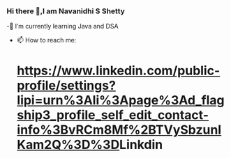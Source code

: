 ### Hi there 👋,I am Navanidhi S Shetty
-🌱 I’m currently learning Java and DSA
- 📫 How to reach me:<h1><a>https://www.linkedin.com/public-profile/settings?lipi=urn%3Ali%3Apage%3Ad_flagship3_profile_self_edit_contact-info%3BvRCm8Mf%2BTVySbzunIKam2Q%3D%3D</a>Linkdin</h1>

<!--
**Navanidhi/Navanidhi** is a ✨ _special_ ✨ repository because its `README.md` (this file) appears on your GitHub profile.

Here are some ideas to get you started:

- 🔭 I’m currently working on Projects and github
- 🌱 I’m currently learning Java and DSA
- 👯 I’m looking to collaborate on ...
- 🤔 I’m looking for help with ...
- 💬 Ask me about Java,Web development
- 📫 How to reach me: ...
- 😄 Pronouns: ...
- ⚡ Fun fact: ...
-->
